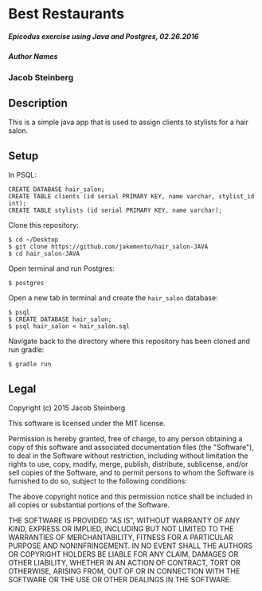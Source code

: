# Best Restaurants

##### Epicodus exercise using Java and Postgres, 02.26.2016

##### Author Names
### Jacob Steinberg

## Description
This is a simple java app that is used to assign clients to stylists for a hair salon.

## Setup

In PSQL:
```
CREATE DATABASE hair_salon;
CREATE TABLE clients (id serial PRIMARY KEY, name varchar, stylist_id int);
CREATE TABLE stylists (id serial PRIMARY KEY, name varchar);
```

Clone this repository:
```
$ cd ~/Desktop
$ git clone https://github.com/jakemento/hair_salon-JAVA
$ cd hair_salon-JAVA
```

Open terminal and run Postgres:
```
$ postgres
```

Open a new tab in terminal and create the `hair_salon` database:
```
$ psql
$ CREATE DATABASE hair_salon;
$ psql hair_salon < hair_salon.sql
```

Navigate back to the directory where this repository has been cloned and run gradle:
```
$ gradle run
```

## Legal

Copyright (c) 2015 Jacob Steinberg

This software is licensed under the MIT license.

Permission is hereby granted, free of charge, to any person obtaining a copy
of this software and associated documentation files (the "Software"), to deal
in the Software without restriction, including without limitation the rights
to use, copy, modify, merge, publish, distribute, sublicense, and/or sell
copies of the Software, and to permit persons to whom the Software is
furnished to do so, subject to the following conditions:

The above copyright notice and this permission notice shall be included in
all copies or substantial portions of the Software.

THE SOFTWARE IS PROVIDED "AS IS", WITHOUT WARRANTY OF ANY KIND, EXPRESS OR
IMPLIED, INCLUDING BUT NOT LIMITED TO THE WARRANTIES OF MERCHANTABILITY,
FITNESS FOR A PARTICULAR PURPOSE AND NONINFRINGEMENT. IN NO EVENT SHALL THE
AUTHORS OR COPYRIGHT HOLDERS BE LIABLE FOR ANY CLAIM, DAMAGES OR OTHER
LIABILITY, WHETHER IN AN ACTION OF CONTRACT, TORT OR OTHERWISE, ARISING FROM,
OUT OF OR IN CONNECTION WITH THE SOFTWARE OR THE USE OR OTHER DEALINGS IN
THE SOFTWARE.
